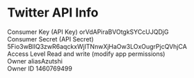 # Twitter API Info #

Consumer Key (API Key)		orVdAPiraBVOtgkSYCcUJQDjG  
Consumer Secret (API Secret)	5Fio3wBlIQ3zwR6aqckxWjlTNnwXjHaOw3LOxOugrPjcQVhjCA  
Access Level	Read and write	(modify app permissions)  
Owner				aliasAzutshi  
Owner ID			1460769499  